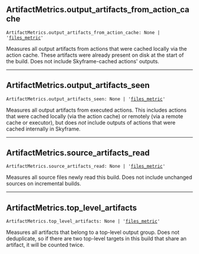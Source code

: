 

## ArtifactMetrics.output\_artifacts\_from\_action\_cache

<pre class="language-python"><code><span class="source python"><span class="meta qualified-name python"><span class="meta generic-name python">ArtifactMetrics</span><span class="punctuation accessor dot python">.</span><span class="meta generic-name python">output_artifacts_from_action_cache</span></span><span class="punctuation separator annotation variable python">:</span> <span class="constant language python">None</span> <span class="keyword operator arithmetic python">|</span> <span class="meta string python"><span class="string quoted single python"><span class="punctuation definition string begin python">&#39;</span></span></span><span class="meta string python"><span class="string quoted single python"><a href="/lib/bazel/build/build_event/build_metrics/artifact_metrics/files_metric">files_metric</a><span class="punctuation definition string end python">&#39;</span></span></span></span></code></pre>

Measures all output artifacts from actions that were cached locally via the action cache. These artifacts were already present on disk at the start of the build. Does not include Skyframe-cached actions' outputs.

***

## ArtifactMetrics.output\_artifacts\_seen

<pre class="language-python"><code><span class="source python"><span class="meta qualified-name python"><span class="meta generic-name python">ArtifactMetrics</span><span class="punctuation accessor dot python">.</span><span class="meta generic-name python">output_artifacts_seen</span></span><span class="punctuation separator annotation variable python">:</span> <span class="constant language python">None</span> <span class="keyword operator arithmetic python">|</span> <span class="meta string python"><span class="string quoted single python"><span class="punctuation definition string begin python">&#39;</span></span></span><span class="meta string python"><span class="string quoted single python"><a href="/lib/bazel/build/build_event/build_metrics/artifact_metrics/files_metric">files_metric</a><span class="punctuation definition string end python">&#39;</span></span></span></span></code></pre>

Measures all output artifacts from executed actions. This includes actions that were cached locally (via the action cache) or remotely (via a remote cache or executor), but does *not* include outputs of actions that were cached internally in Skyframe.

***

## ArtifactMetrics.source\_artifacts\_read

<pre class="language-python"><code><span class="source python"><span class="meta qualified-name python"><span class="meta generic-name python">ArtifactMetrics</span><span class="punctuation accessor dot python">.</span><span class="meta generic-name python">source_artifacts_read</span></span><span class="punctuation separator annotation variable python">:</span> <span class="constant language python">None</span> <span class="keyword operator arithmetic python">|</span> <span class="meta string python"><span class="string quoted single python"><span class="punctuation definition string begin python">&#39;</span></span></span><span class="meta string python"><span class="string quoted single python"><a href="/lib/bazel/build/build_event/build_metrics/artifact_metrics/files_metric">files_metric</a><span class="punctuation definition string end python">&#39;</span></span></span></span></code></pre>

Measures all source files newly read this build. Does not include unchanged sources on incremental builds.

***

## ArtifactMetrics.top\_level\_artifacts

<pre class="language-python"><code><span class="source python"><span class="meta qualified-name python"><span class="meta generic-name python">ArtifactMetrics</span><span class="punctuation accessor dot python">.</span><span class="meta generic-name python">top_level_artifacts</span></span><span class="punctuation separator annotation variable python">:</span> <span class="constant language python">None</span> <span class="keyword operator arithmetic python">|</span> <span class="meta string python"><span class="string quoted single python"><span class="punctuation definition string begin python">&#39;</span></span></span><span class="meta string python"><span class="string quoted single python"><a href="/lib/bazel/build/build_event/build_metrics/artifact_metrics/files_metric">files_metric</a><span class="punctuation definition string end python">&#39;</span></span></span></span></code></pre>

Measures all artifacts that belong to a top-level output group. Does not deduplicate, so if there are two top-level targets in this build that share an artifact, it will be counted twice.
